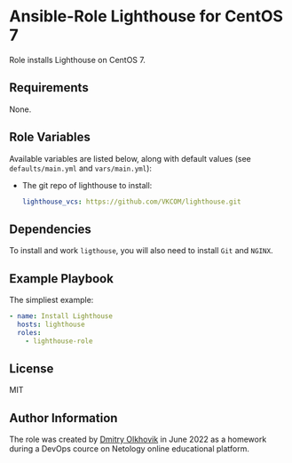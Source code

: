 Ansible-Role Lighthouse for CentOS 7
=========

Role installs Lighthouse on CentOS 7. 

Requirements
------------

None.

Role Variables
--------------

Available variables are listed below, along with default values (see `defaults/main.yml` and `vars/main.yml`):

* The git repo of lighthouse to install:
  ```yml
  lighthouse_vcs: https://github.com/VKCOM/lighthouse.git
  ```

Dependencies
------------

To install and work `ligthouse`, you will also need to install `Git` and `NGINX`.

Example Playbook
----------------

The simpliest example:
```yaml
- name: Install Lighthouse
  hosts: lighthouse
  roles:
    - lighthouse-role
```

License
-------

MIT

Author Information
------------------

The role was created by [Dmitry Olkhovik](https://github.com/olkhovik) in June 2022 as a homework during a DevOps cource on Netology online educational platform.

